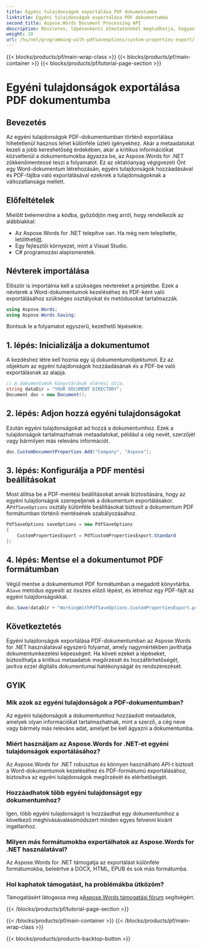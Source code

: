 ```yaml
---
title: Egyéni tulajdonságok exportálása PDF dokumentumba
linktitle: Egyéni tulajdonságok exportálása PDF dokumentumba
second_title: Aspose.Words Document Processing API
description: Részletes, lépésenkénti útmutatónkból megtudhatja, hogyan exportálhat egyéni tulajdonságokat PDF-dokumentumban az Aspose.Words for .NET használatával.
weight: 10
url: /hu/net/programming-with-pdfsaveoptions/custom-properties-export/
---
```


{{< blocks/products/pf/main-wrap-class >}}
{{< blocks/products/pf/main-container >}}
{{< blocks/products/pf/tutorial-page-section >}}

# Egyéni tulajdonságok exportálása PDF dokumentumba

## Bevezetés

Az egyéni tulajdonságok PDF-dokumentumban történő exportálása hihetetlenül hasznos lehet különféle üzleti igényekhez. Akár a metaadatokat kezeli a jobb kereshetőség érdekében, akár a kritikus információkat közvetlenül a dokumentumokba ágyazza be, az Aspose.Words for .NET zökkenőmentessé teszi a folyamatot. Ez az oktatóanyag végigvezeti Önt egy Word-dokumentum létrehozásán, egyéni tulajdonságok hozzáadásával és PDF-fájlba való exportálásával ezeknek a tulajdonságoknak a változatlansága mellett.

## Előfeltételek

Mielőtt belemerülne a kódba, győződjön meg arról, hogy rendelkezik az alábbiakkal:

-  Az Aspose.Words for .NET telepítve van. Ha még nem telepítette, letöltheti[itt](https://releases.aspose.com/words/net/).
- Egy fejlesztői környezet, mint a Visual Studio.
- C# programozási alapismeretek.

## Névterek importálása

Először is importálnia kell a szükséges névtereket a projektbe. Ezek a névterek a Word-dokumentumok kezeléséhez és PDF-ként való exportálásához szükséges osztályokat és metódusokat tartalmazzák.

```csharp
using Aspose.Words;
using Aspose.Words.Saving;
```

Bontsuk le a folyamatot egyszerű, kezelhető lépésekre.

## 1. lépés: Inicializálja a dokumentumot

A kezdéshez létre kell hoznia egy új dokumentumobjektumot. Ez az objektum az egyéni tulajdonságok hozzáadásának és a PDF-be való exportálásnak az alapja.

```csharp
// A dokumentumok könyvtárának elérési útja.
string dataDir = "YOUR DOCUMENT DIRECTORY";
Document doc = new Document();
```

## 2. lépés: Adjon hozzá egyéni tulajdonságokat

Ezután egyéni tulajdonságokat ad hozzá a dokumentumhoz. Ezek a tulajdonságok tartalmazhatnak metaadatokat, például a cég nevét, szerzőjét vagy bármilyen más releváns információt.

```csharp
doc.CustomDocumentProperties.Add("Company", "Aspose");
```

## 3. lépés: Konfigurálja a PDF mentési beállításokat

 Most állítsa be a PDF-mentési beállításokat annak biztosítására, hogy az egyéni tulajdonságok szerepeljenek a dokumentum exportálásakor. A`PdfSaveOptions` osztály különféle beállításokat biztosít a dokumentum PDF formátumban történő mentésének szabályozásához.

```csharp
PdfSaveOptions saveOptions = new PdfSaveOptions
{
    CustomPropertiesExport = PdfCustomPropertiesExport.Standard
};
```

## 4. lépés: Mentse el a dokumentumot PDF formátumban

 Végül mentse a dokumentumot PDF formátumban a megadott könyvtárba. A`Save` metódus egyesíti az összes előző lépést, és létrehoz egy PDF-fájlt az egyéni tulajdonságokkal.

```csharp
doc.Save(dataDir + "WorkingWithPdfSaveOptions.CustomPropertiesExport.pdf", saveOptions);
```

## Következtetés

Egyéni tulajdonságok exportálása PDF-dokumentumban az Aspose.Words for .NET használatával egyszerű folyamat, amely nagymértékben javíthatja dokumentumkezelési képességeit. Ha követi ezeket a lépéseket, biztosíthatja a kritikus metaadatok megőrzését és hozzáférhetőségét, javítva ezzel digitális dokumentumai hatékonyságát és rendszerezését.

## GYIK

### Mik azok az egyéni tulajdonságok a PDF-dokumentumban?
Az egyéni tulajdonságok a dokumentumhoz hozzáadott metaadatok, amelyek olyan információkat tartalmazhatnak, mint a szerző, a cég neve vagy bármely más releváns adat, amelyet be kell ágyazni a dokumentumba.

### Miért használjam az Aspose.Words for .NET-et egyéni tulajdonságok exportálásához?
Az Aspose.Words for .NET robusztus és könnyen használható API-t biztosít a Word-dokumentumok kezeléséhez és PDF-formátumú exportálásához, biztosítva az egyéni tulajdonságok megőrzését és elérhetőségét.

### Hozzáadhatok több egyéni tulajdonságot egy dokumentumhoz?
 Igen, több egyéni tulajdonságot is hozzáadhat egy dokumentumhoz a következő meghívásával`Add`módszert minden egyes felvenni kívánt ingatlanhoz.

### Milyen más formátumokba exportálhatok az Aspose.Words for .NET használatával?
Az Aspose.Words for .NET támogatja az exportálást különféle formátumokba, beleértve a DOCX, HTML, EPUB és sok más formátumba.

### Hol kaphatok támogatást, ha problémákba ütközöm?
 Támogatásért látogassa meg a[Aspose.Words támogatási fórum](https://forum.aspose.com/c/words/8) segítségért.

{{< /blocks/products/pf/tutorial-page-section >}}

{{< /blocks/products/pf/main-container >}}
{{< /blocks/products/pf/main-wrap-class >}}

{{< blocks/products/products-backtop-button >}}
